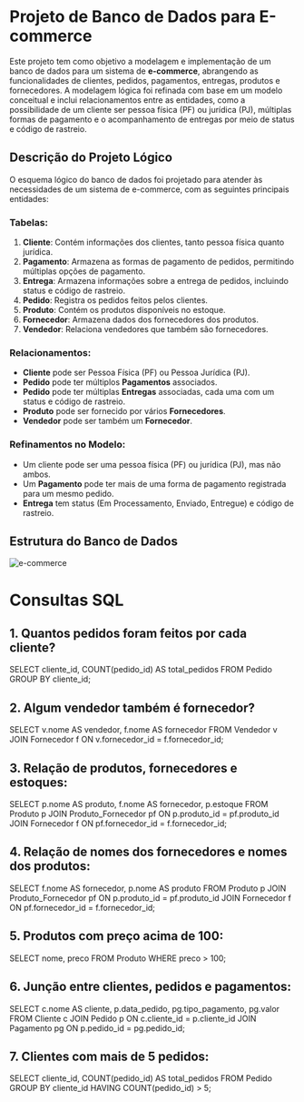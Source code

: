 # Projeto de Banco de Dados para E-commerce

Este projeto tem como objetivo a modelagem e implementação de um banco de dados para um sistema de **e-commerce**, abrangendo as funcionalidades de clientes, pedidos, pagamentos, entregas, produtos e fornecedores. A modelagem lógica foi refinada com base em um modelo conceitual e inclui relacionamentos entre as entidades, como a possibilidade de um cliente ser pessoa física (PF) ou jurídica (PJ), múltiplas formas de pagamento e o acompanhamento de entregas por meio de status e código de rastreio.

## Descrição do Projeto Lógico

O esquema lógico do banco de dados foi projetado para atender às necessidades de um sistema de e-commerce, com as seguintes principais entidades:

### Tabelas:

1. **Cliente**: Contém informações dos clientes, tanto pessoa física quanto jurídica.
2. **Pagamento**: Armazena as formas de pagamento de pedidos, permitindo múltiplas opções de pagamento.
3. **Entrega**: Armazena informações sobre a entrega de pedidos, incluindo status e código de rastreio.
4. **Pedido**: Registra os pedidos feitos pelos clientes.
5. **Produto**: Contém os produtos disponíveis no estoque.
6. **Fornecedor**: Armazena dados dos fornecedores dos produtos.
7. **Vendedor**: Relaciona vendedores que também são fornecedores.

### Relacionamentos:

- **Cliente** pode ser Pessoa Física (PF) ou Pessoa Jurídica (PJ).
- **Pedido** pode ter múltiplos **Pagamentos** associados.
- **Pedido** pode ter múltiplas **Entregas** associadas, cada uma com um status e código de rastreio.
- **Produto** pode ser fornecido por vários **Fornecedores**.
- **Vendedor** pode ser também um **Fornecedor**.

### Refinamentos no Modelo:

- Um cliente pode ser uma pessoa física (PF) ou jurídica (PJ), mas não ambos.
- Um **Pagamento** pode ter mais de uma forma de pagamento registrada para um mesmo pedido.
- **Entrega** tem status (Em Processamento, Enviado, Entregue) e código de rastreio.

## Estrutura do Banco de Dados

![e-commerce](https://github.com/user-attachments/assets/9854e5ea-037d-4d6a-b2c1-c56153f31c00)

# Consultas SQL

## 1. Quantos pedidos foram feitos por cada cliente?

SELECT cliente_id, COUNT(pedido_id) AS total_pedidos
FROM Pedido
GROUP BY cliente_id;

## 2. Algum vendedor também é fornecedor?

SELECT v.nome AS vendedor, f.nome AS fornecedor
FROM Vendedor v
JOIN Fornecedor f ON v.fornecedor_id = f.fornecedor_id;

## 3. Relação de produtos, fornecedores e estoques:

SELECT p.nome AS produto, f.nome AS fornecedor, p.estoque
FROM Produto p
JOIN Produto_Fornecedor pf ON p.produto_id = pf.produto_id
JOIN Fornecedor f ON pf.fornecedor_id = f.fornecedor_id;

## 4. Relação de nomes dos fornecedores e nomes dos produtos:

SELECT f.nome AS fornecedor, p.nome AS produto
FROM Produto p
JOIN Produto_Fornecedor pf ON p.produto_id = pf.produto_id
JOIN Fornecedor f ON pf.fornecedor_id = f.fornecedor_id;

## 5. Produtos com preço acima de 100:

SELECT nome, preco
FROM Produto
WHERE preco > 100;

## 6. Junção entre clientes, pedidos e pagamentos:

SELECT c.nome AS cliente, p.data_pedido, pg.tipo_pagamento, pg.valor
FROM Cliente c
JOIN Pedido p ON c.cliente_id = p.cliente_id
JOIN Pagamento pg ON p.pedido_id = pg.pedido_id;

## 7. Clientes com mais de 5 pedidos:

SELECT cliente_id, COUNT(pedido_id) AS total_pedidos
FROM Pedido
GROUP BY cliente_id
HAVING COUNT(pedido_id) > 5;
